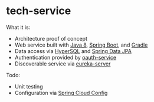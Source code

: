 # tech-service

What it is:
- Architecture proof of concept
- Web service built with [Java 8](http://www.oracle.com/technetwork/java/javase/overview/java8-2100321.html), [Spring Boot](http://projects.spring.io/spring-boot/), and [Gradle](https://gradle.org/)
- Data access via [HyperSQL](http://hsqldb.org/) and [Spring Data JPA](http://projects.spring.io/spring-data-jpa/)
- Authentication provided by [oauth-service](https://github.com/shaunnbarron/oauth-service)
- Discoverable service via [eureka-server](https://github.com/shaunnbarron/eureka-server)

Todo:
- Unit testing
- Configuration via [Spring Cloud Config](http://cloud.spring.io/spring-cloud-config/)


